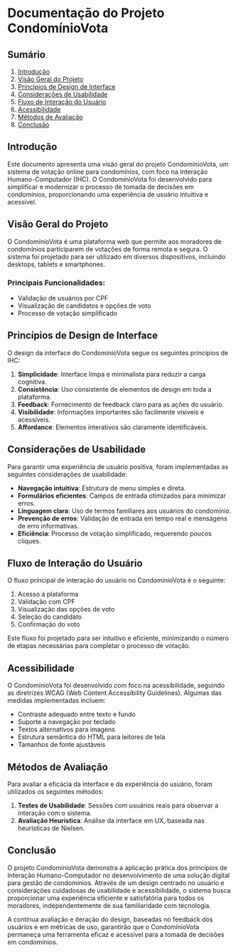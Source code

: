 # Documentação do Projeto CondomínioVota

## Sumário

1. [Introdução](#introdução)
2. [Visão Geral do Projeto](#visão-geral-do-projeto)
3. [Princípios de Design de Interface](#princípios-de-design-de-interface)
4. [Considerações de Usabilidade](#considerações-de-usabilidade)
5. [Fluxo de Interação do Usuário](#fluxo-de-interação-do-usuário)
6. [Acessibilidade](#acessibilidade)
7. [Métodos de Avaliação](#métodos-de-avaliação)
8. [Conclusão](#conclusão)

## Introdução

Este documento apresenta uma visão geral do projeto CondomínioVota, um sistema de votação online para condomínios, com foco na Interação Humano-Computador (IHC). O CondomínioVota foi desenvolvido para simplificar e modernizar o processo de tomada de decisões em condomínios, proporcionando uma experiência de usuário intuitiva e acessível.

## Visão Geral do Projeto

O CondomínioVota é uma plataforma web que permite aos moradores de condomínios participarem de votações de forma remota e segura. O sistema foi projetado para ser utilizado em diversos dispositivos, incluindo desktops, tablets e smartphones.

### Principais Funcionalidades:

-   Validação de usuários por CPF
-   Visualização de candidatos e opções de voto
-   Processo de votação simplificado

## Princípios de Design de Interface

O design da interface do CondomínioVota segue os seguintes princípios de IHC:

1. **Simplicidade**: Interface limpa e minimalista para reduzir a carga cognitiva.
2. **Consistência**: Uso consistente de elementos de design em toda a plataforma.
3. **Feedback**: Fornecimento de feedback claro para as ações do usuário.
4. **Visibilidade**: Informações importantes são facilmente visíveis e acessíveis.
5. **Affordance**: Elementos interativos são claramente identificáveis.

## Considerações de Usabilidade

Para garantir uma experiência de usuário positiva, foram implementadas as seguintes considerações de usabilidade:

-   **Navegação intuitiva**: Estrutura de menu simples e direta.
-   **Formulários eficientes**: Campos de entrada otimizados para minimizar erros.
-   **Linguagem clara**: Uso de termos familiares aos usuários do condomínio.
-   **Prevenção de erros**: Validação de entrada em tempo real e mensagens de erro informativas.
-   **Eficiência**: Processo de votação simplificado, requerendo poucos cliques.

## Fluxo de Interação do Usuário

O fluxo principal de interação do usuário no CondomínioVota é o seguinte:

1. Acesso à plataforma
2. Validação com CPF
3. Visualização das opções de voto
4. Seleção do candidato
5. Confirmação do voto

Este fluxo foi projetado para ser intuitivo e eficiente, minimizando o número de etapas necessárias para completar o processo de votação.

## Acessibilidade

O CondomínioVota foi desenvolvido com foco na acessibilidade, seguindo as diretrizes WCAG (Web Content Accessibility Guidelines). Algumas das medidas implementadas incluem:

-   Contraste adequado entre texto e fundo
-   Suporte a navegação por teclado
-   Textos alternativos para imagens
-   Estrutura semântica do HTML para leitores de tela
-   Tamanhos de fonte ajustáveis

## Métodos de Avaliação

Para avaliar a eficácia da interface e da experiência do usuário, foram utilizados os seguintes métodos:

1. **Testes de Usabilidade**: Sessões com usuários reais para observar a interação com o sistema.
2. **Avaliação Heurística**: Análise da interface em UX, baseada nas heurísticas de Nielsen.

## Conclusão

O projeto CondomínioVota demonstra a aplicação prática dos princípios de Interação Humano-Computador no desenvolvimento de uma solução digital para gestão de condomínios. Através de um design centrado no usuário e considerações cuidadosas de usabilidade e acessibilidade, o sistema busca proporcionar uma experiência eficiente e satisfatória para todos os moradores, independentemente de sua familiaridade com tecnologia.

A contínua avaliação e iteração do design, baseadas no feedback dos usuários e em métricas de uso, garantirão que o CondomínioVota permaneça uma ferramenta eficaz e acessível para a tomada de decisões em condomínios.
